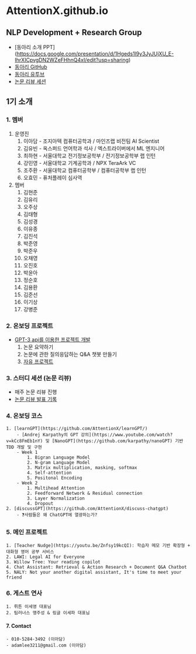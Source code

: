 # AttentionX.github.io

## NLP Development + Research Group
- [동아리 소개 PPT] (https://docs.google.com/presentation/d/1Hgeds1l9y3JyJUjXU_E-IhrXICpvgDN2WZeFHhnQ4xI/edit?usp=sharing)
- [동아리 GitHub](https://github.com/AttentionX)
- [동아리 유투브](https://www.youtube.com/@attentionx)
- [논문 리뷰 세션](https://skillful-houseboat-70c.notion.site/Study-Sessions-614371ce36a64c318b6c6bf3980f4467)

## 1기 소개
### 1. 멤버
1. 운영진
    1. 이아담 - 조지아텍 컴퓨터공학과 / 마인즈랩 비전팀 AI Scientist
    2. 김유빈 - 옥스퍼드 언어학과 석사 / 엑스트라이버에서 ML 엔지니어
    3. 최하현 - 서울대학교 전기정보공학부 / 전기정보공학부 랩 인턴
    4. 강민영 - 서울대학교 기계공학과 / NPX TeraArk VC
    5. 조주환 - 서울대학교 컴퓨터공학부 / 컴퓨터공학부 랩 인턴
    6. 오효민 - 퓨처플레이 심사역
2. 멤버
    1. 김현준
    2. 김유리
    3. 오주상
    4. 김태형
    5. 김성경
    6. 이유종
    7. 김진석
    8. 박준영
    9. 박준우
    10. 오채영
    11. 오진호
    12. 박윤아
    13. 정순호
    14. 김용환
    15. 김준선
    16. 이기상
    17. 강병준
### 2. 온보딩 프로젝트
- [GPT-3 api를 이용한 프로젝트 개발](https://github.com/AttentionX/onboarding-projects)
    1. 논문 요약하기
    2. 논문에 관한 질의응답하는 Q&A 챗봇 만들기
    3. [자유 프로젝트](https://skillful-houseboat-70c.notion.site/Onboarding-Projects-b698486677d34ca1a5ea6c0d79ed7a28)
### 3. 스터디 세션 (논문 리뷰)
- 매주 논문 리뷰 진행
- [논문 리뷰 발표 기록](https://skillful-houseboat-70c.notion.site/Study-Sessions-614371ce36a64c318b6c6bf3980f4467)
### 4. 온보딩 코스
    1. [learnGPT](https://github.com/AttentionX/learnGPT/)
        - [Andrej Karpathy의 GPT 강의](https://www.youtube.com/watch?v=kCc8FmEb1nY) 및 [NanoGPT](https://github.com/karpathy/nanoGPT) 기반 TDD 개발 및 구현
        - Week 1
            1. Bigran Language Model
            2. N-gram Language Model
            3. Matrix multiplication, masking, softmax
            4. Self-attention
            5. Positonal Encoding
        - Week 2
            1. Multihead Attention
            2. Feedforward Network & Residual connection
            3. Layer Normalization
            4. Dropout
    2. [discussGPT](https://github.com/AttentionX/discuss-chatgpt)
        - ❓사람들은 왜 ChatGPT에 열광하는가?
### 5. 메인 프로젝트
    1. [Teacher Nudge](https://youtu.be/Znfsy19kcQI): 학습자 메모 기반 확장형 + 대화형 영어 공부 서비스
    2. LAWI: Legal AI for Everyone
    3. Willow Tree: Your reading copilot
    4. Chat Assistant: Retrieval & Action Research + Document Q&A Chatbot
    5. NALY: Not your another digital assistant, It's time to meet your friend
### 6. 게스트 연사
    1. 뤼튼 이세영 대표님
    2. 팀러너스 맹주성 & 링글 이세파 대표님
#### 7. Contact
    - 010-5284-3492 (이아담)
    - adamlee3211@gmail.com (이아담)
